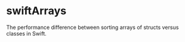 # swiftArrays

The performance difference between sorting arrays of structs versus classes in Swift.

